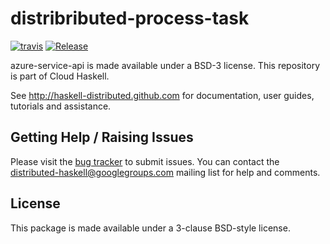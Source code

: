 # distribributed-process-task
[![travis](https://secure.travis-ci.org/haskell-distributed/distributed-process-task.png)](http://travis-ci.org/haskell-distributed/distributed-process-task)
[![Release](https://img.shields.io/hackage/v/distributed-process-task.svg)](http://hackage.haskell.org/package/distributed-process-task)

azure-service-api is made available under a BSD-3 license.
This repository is part of Cloud Haskell.

See http://haskell-distributed.github.com for documentation, user guides,
tutorials and assistance.

## Getting Help / Raising Issues

Please visit the [bug tracker](https://github.com/haskell-distributed/distributed-process-task/issues) to submit issues. You can contact the distributed-haskell@googlegroups.com mailing list for help and comments.

## License

This package is made available under a 3-clause BSD-style license.
